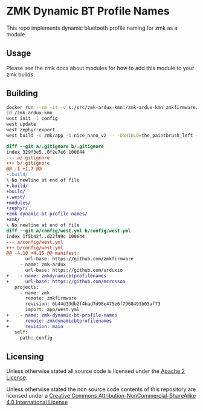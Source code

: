 # ZMK Dynamic BT Profile Names

This repo implements dynamic bluetooth profile naming for zmk as a module.

## Usage

Please see the zmk docs about modules for how to add this module to your zmk builds.

## Building

``` sh
docker run --rm -it -v s:/src/zmk-ardux-kmn:/zmk-ardux-kmn zmkfirmware/zmk-build-arm:stable
cd /zmk-ardux-kmn
west init -l config
west update
west zephyr-export
west build -s zmk/app -b nice_nano_v2 -- -DSHIELD=the_paintbrush_left -DZMK_CONFIG="/zmk-ardux-kmn/config"
```

``` patch
diff --git a/.gitignore b/.gitignore
index 329f3e5..0f2e7e6 100644
--- a/.gitignore
+++ b/.gitignore
@@ -1 +1,7 @@
-.build/
\ No newline at end of file
+.build/
+build/
+.west/
+modules/
+zephyr/
+zmk-dynamic-bt-profile-names/
+zmk/
\ No newline at end of file
diff --git a/config/west.yml b/config/west.yml
index 1f5b42f..d22f99c 100644
--- a/config/west.yml
+++ b/config/west.yml
@@ -4,10 +4,15 @@ manifest:
       url-base: https://github.com/zmkfirmware
     - name: zmk-ardux
       url-base: https://github.com/arduxio
+    - name: zmkdynamicbtprofilenames
+      url-base: https://github.com/mcrosson
   projects:
     - name: zmk
       remote: zmkfirmware
       revision: 6b44d33db2f4bad7d98e475e6f7968493b05af73
       import: app/west.yml
+    - name: zmk-dynamic-bt-profile-names
+      remote: zmkdynamicbtprofilenames
+      revision: main
   self:
     path: config
```

## Licensing

Unless otherwise stated all source code is licensed under the [Apache 2 License](LICENSE-APACHE-2.0.txt).

Unless otherwise stated the non source code contents of this repository are licensed under a [Creative Commons Attribution-NonCommercial-ShareAlike 4.0 International License](LICENSE-CC-Attribution-NonCommercial-ShareAlike-4.0-International.txt)